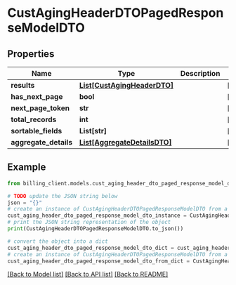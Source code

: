 # CustAgingHeaderDTOPagedResponseModelDTO


## Properties

Name | Type | Description | Notes
------------ | ------------- | ------------- | -------------
**results** | [**List[CustAgingHeaderDTO]**](CustAgingHeaderDTO.md) |  | [optional] 
**has_next_page** | **bool** |  | [optional] 
**next_page_token** | **str** |  | [optional] 
**total_records** | **int** |  | [optional] 
**sortable_fields** | **List[str]** |  | [optional] 
**aggregate_details** | [**List[AggregateDetailsDTO]**](AggregateDetailsDTO.md) |  | [optional] 

## Example

```python
from billing_client.models.cust_aging_header_dto_paged_response_model_dto import CustAgingHeaderDTOPagedResponseModelDTO

# TODO update the JSON string below
json = "{}"
# create an instance of CustAgingHeaderDTOPagedResponseModelDTO from a JSON string
cust_aging_header_dto_paged_response_model_dto_instance = CustAgingHeaderDTOPagedResponseModelDTO.from_json(json)
# print the JSON string representation of the object
print(CustAgingHeaderDTOPagedResponseModelDTO.to_json())

# convert the object into a dict
cust_aging_header_dto_paged_response_model_dto_dict = cust_aging_header_dto_paged_response_model_dto_instance.to_dict()
# create an instance of CustAgingHeaderDTOPagedResponseModelDTO from a dict
cust_aging_header_dto_paged_response_model_dto_from_dict = CustAgingHeaderDTOPagedResponseModelDTO.from_dict(cust_aging_header_dto_paged_response_model_dto_dict)
```
[[Back to Model list]](../README.md#documentation-for-models) [[Back to API list]](../README.md#documentation-for-api-endpoints) [[Back to README]](../README.md)


